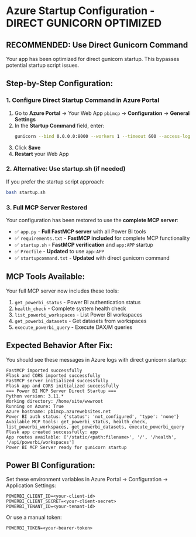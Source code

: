 # Azure Startup Configuration - DIRECT GUNICORN OPTIMIZED

## RECOMMENDED: Use Direct Gunicorn Command

Your app has been optimized for direct gunicorn startup. This bypasses potential startup script issues.

## Step-by-Step Configuration:

### 1. Configure Direct Startup Command in Azure Portal
1. Go to **Azure Portal** → Your Web App `pbimcp` → **Configuration** → **General Settings**
2. In the **Startup Command** field, enter:
   ```bash
   gunicorn --bind 0.0.0.0:8000 --workers 1 --timeout 600 --access-logfile - --error-logfile - --log-level info app:APP
   ```
3. Click **Save**
4. **Restart** your Web App

### 2. Alternative: Use startup.sh (if needed)
If you prefer the startup script approach:
```bash
bash startup.sh
```

### 3. Full MCP Server Restored
Your configuration has been restored to use the **complete MCP server**:

- ✅ `app.py` - **Full FastMCP server** with all Power BI tools
- ✅ `requirements.txt` - **FastMCP included** for complete MCP functionality  
- ✅ `startup.sh` - **FastMCP verification** and `app:APP` startup
- ✅ `Procfile` - **Updated** to use `app:APP`
- ✅ `startupcommand.txt` - **Updated** with direct gunicorn command

## MCP Tools Available:

Your full MCP server now includes these tools:
1. `get_powerbi_status` - Power BI authentication status
2. `health_check` - Complete system health check
3. `list_powerbi_workspaces` - List Power BI workspaces
4. `get_powerbi_datasets` - Get datasets from workspaces
5. `execute_powerbi_query` - Execute DAX/M queries

## Expected Behavior After Fix:

You should see these messages in Azure logs with direct gunicorn startup:
```
FastMCP imported successfully
Flask and CORS imported successfully
FastMCP server initialized successfully
Flask app and CORS initialized successfully
=== Power BI MCP Server Direct Startup ===
Python version: 3.11.*
Working directory: /home/site/wwwroot
Running on Azure: True
Azure hostname: pbimcp.azurewebsites.net
Power BI auth status: {'status': 'not_configured', 'type': 'none'}
Available MCP tools: get_powerbi_status, health_check, list_powerbi_workspaces, get_powerbi_datasets, execute_powerbi_query
Flask app created successfully: app
App routes available: ['/static/<path:filename>', '/', '/health', '/api/powerbi/workspaces']
Power BI MCP Server ready for gunicorn startup
```

## Power BI Configuration:

Set these environment variables in Azure Portal → Configuration → Application Settings:
```
POWERBI_CLIENT_ID=<your-client-id>
POWERBI_CLIENT_SECRET=<your-client-secret>
POWERBI_TENANT_ID=<your-tenant-id>
```

Or use a manual token:
```
POWERBI_TOKEN=<your-bearer-token>
```